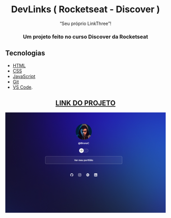 <h1 align="center">
DevLinks ( Rocketseat - Discover )
</h1>

<p align="center">“Seu próprio LinkThree”!</blockquote>

<h3 align="center">   
Um projeto feito no curso Discover da Rocketseat
</h3>
    
## Tecnologias

- [HTML](https://developer.mozilla.org/pt-BR/docs/Web/HTML)
- [CSS](https://developer.mozilla.org/pt-BR/docs/Web/CSS)
- [JavaScript](https://developer.mozilla.org/pt-BR/docs/Web/JavaScript)
- [Git](https://git-scm.com/docs)
- [VS Code](https://code.visualstudio.com/).

<div align="center">
  <h2><a href="https://dev-links-omega.vercel.app/">LINK DO PROJETO</a></h2>
</div>

<div align="center">
  <img src="assets/readme-Img.png">
</div>
